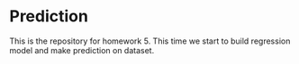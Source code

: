 # Prediction

This is the repository for homework 5.
This time we start to build regression model and make prediction on dataset.
